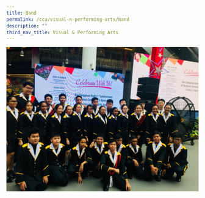 ```yaml
---
title: Band
permalink: /cca/visual-n-performing-arts/band
description: ""
third_nav_title: Visual & Performing Arts
---
```

![](/images/WhatsApp%20Image%202020-01-15.jpeg)